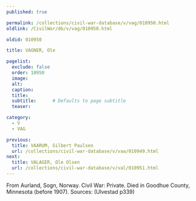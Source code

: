 ```yaml
---
published: true

permalink: /collections/civil-war-database/v/vag/010950.html
oldlink: /CivilWar/db/v/vag/010950.html

oldid: 010950

title: VAGNER, Ole

pagelist:
  exclude: false
  order: 10950
  image: 
  alt:
  caption:
  title:
  subtitle:      # Defaults to page subtitle
  teaser:

category: 
  - V 
  - VAG

previous:
  title: VAARUM, Gilbert Paulsen
  url: /collections/civil-war-database/v/vaa/010949.html  
next:
  title: VALAGER, Ole Olsen
  url: /collections/civil-war-database/v/val/010951.html   
---
```

From Aurland, Sogn, Norway. Civil War: Private. Died in Goodhue County, Minnesota (before 1907). Sources: (Ulvestad p339)